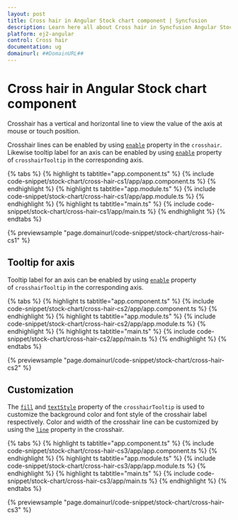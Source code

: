 ```yaml
---
layout: post
title: Cross hair in Angular Stock chart component | Syncfusion
description: Learn here all about Cross hair in Syncfusion Angular Stock chart component of Syncfusion Essential JS 2 and more.
platform: ej2-angular
control: Cross hair 
documentation: ug
domainurl: ##DomainURL##
---
```


# Cross hair in Angular Stock chart component

Crosshair has a vertical and horizontal line to view the value of the axis at mouse or touch position.

Crosshair lines can be enabled by using [`enable`](https://ej2.syncfusion.com/angular/documentation/api/chart/crosshairSettings/#enable) property in the `crosshair`. Likewise tooltip label for an axis can be enabled by using [`enable`](https://ej2.syncfusion.com/angular/documentation/api/chart/crosshairTooltip/#enable) property of `crosshairTooltip` in the corresponding axis.

{% tabs %}
{% highlight ts tabtitle="app.component.ts" %}
{% include code-snippet/stock-chart/cross-hair-cs1/app/app.component.ts %}
{% endhighlight %}
{% highlight ts tabtitle="app.module.ts" %}
{% include code-snippet/stock-chart/cross-hair-cs1/app/app.module.ts %}
{% endhighlight %}
{% highlight ts tabtitle="main.ts" %}
{% include code-snippet/stock-chart/cross-hair-cs1/app/main.ts %}
{% endhighlight %}
{% endtabs %}
  
{% previewsample "page.domainurl/code-snippet/stock-chart/cross-hair-cs1" %}

## Tooltip for axis

Tooltip label for an axis can be enabled by using [`enable`](https://ej2.syncfusion.com/angular/documentation/api/chart/crosshairSettings/#enable) property of `crosshairTooltip` in the corresponding axis.

{% tabs %}
{% highlight ts tabtitle="app.component.ts" %}
{% include code-snippet/stock-chart/cross-hair-cs2/app/app.component.ts %}
{% endhighlight %}
{% highlight ts tabtitle="app.module.ts" %}
{% include code-snippet/stock-chart/cross-hair-cs2/app/app.module.ts %}
{% endhighlight %}
{% highlight ts tabtitle="main.ts" %}
{% include code-snippet/stock-chart/cross-hair-cs2/app/main.ts %}
{% endhighlight %}
{% endtabs %}
  
{% previewsample "page.domainurl/code-snippet/stock-chart/cross-hair-cs2" %}

## Customization

The [`fill`](https://ej2.syncfusion.com/angular/documentation/api/chart/crosshairSettings/#fill-string) and [`textStyle`](https://ej2.syncfusion.com/angular/documentation/api/chart/crosshairSettings/#textstyle-fontmodel) property of the `crosshairTooltip` is used to customize the background color and font style of the crosshair label respectively.
Color and width of the crosshair line can be customized by using the [`line`](https://ej2.syncfusion.com/angular/documentation/api/chart/crosshairSettingsModel/#line) property in the crosshair.

{% tabs %}
{% highlight ts tabtitle="app.component.ts" %}
{% include code-snippet/stock-chart/cross-hair-cs3/app/app.component.ts %}
{% endhighlight %}
{% highlight ts tabtitle="app.module.ts" %}
{% include code-snippet/stock-chart/cross-hair-cs3/app/app.module.ts %}
{% endhighlight %}
{% highlight ts tabtitle="main.ts" %}
{% include code-snippet/stock-chart/cross-hair-cs3/app/main.ts %}
{% endhighlight %}
{% endtabs %}
  
{% previewsample "page.domainurl/code-snippet/stock-chart/cross-hair-cs3" %}
